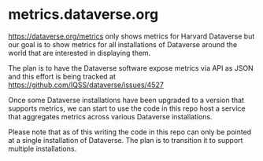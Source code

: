 # metrics.dataverse.org

https://dataverse.org/metrics only shows metrics for Harvard Dataverse but our goal is to show metrics for all installations of Dataverse around the world that are interested in displaying them.

The plan is to have the Dataverse software expose metrics via API as JSON and this effort is being tracked at https://github.com/IQSS/dataverse/issues/4527

Once some Dataverse installations have been upgraded to a version that supports metrics, we can start to use the code in this repo host a service that aggregates metrics across various Dataverse installations.

Please note that as of this writing the code in this repo can only be pointed at a single installation of Dataverse. The plan is to transition it to support multiple installations.
